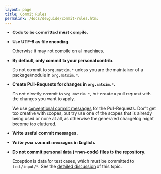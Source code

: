 ```yaml
---
layout: page
title: Commit Rules
permalink: /docs/devguide/commit-rules.html
---
```


- **Code to be committed must compile.**
- **Use UTF-8 as file encoding.**

  Otherwise it may not compile on all machines.

- **By default, only commit to your personal contrib**. 

  Do not commit to `org.matsim.*` unless you are the maintainer of a package/module in `org.matsim.*`.
  
- **Create Pull-Requests for changes in `org.matsim.*`.** 
	
	Do not directly commit to `org.matsim.*`, but create a pull request with the changes
	you want to apply.
	
    We use [conventional commit messages](https://conventionalcommits.org/) for the Pull-Requests.
    Don't get too creative with scopes, but try use one of the scopes that is already being used
    or none at all, as otherwise the generated changelog might become too cluttered.

- **Write useful commit messages.**
- **Write your commit messages in English.**
- **Do not commit personal data (=non-code) files to the repository.**

  Exception is data for test cases, which must be committed to `test/input/*`. 
  See the [detailed discussion](/docs/devguide/data-in-source-repository) of this topic.
